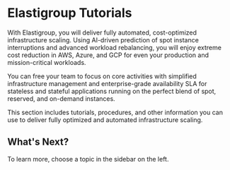 # Elastigroup Tutorials

With Elastigroup, you will deliver fully automated, cost-optimized infrastructure scaling. Using AI-driven prediction of spot instance interruptions and advanced workload rebalancing, you will enjoy extreme cost reduction in AWS, Azure, and GCP for even your production and mission-critical workloads.

You can free your team to focus on core activities with simplified infrastructure management and enterprise-grade availability SLA for stateless and stateful applications running on the perfect blend of spot, reserved, and on-demand instances.

This section includes tutorials, procedures, and other information you can use to deliver fully optimized and automated infrastructure scaling.

## What's Next?

To learn more, choose a topic in the sidebar on the left.

